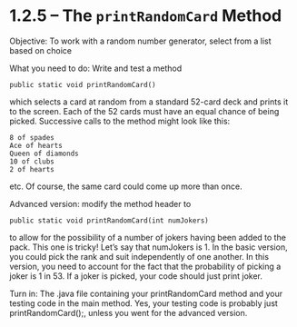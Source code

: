 # 1.2.5 – The ```printRandomCard``` Method

Objective: To work with a random number generator, select from a list based on choice

What you need to do: Write and test a method

```public static void printRandomCard()```

which selects a card at random from a standard 52-card deck and prints it to the screen. Each of the 52 cards must have an equal chance of being picked. Successive calls to the method might look like this:
```
8 of spades
Ace of hearts
Queen of diamonds
10 of clubs
2 of hearts
```

etc. Of course, the same card could come up more than once.

Advanced version: modify the method header to
```
public static void printRandomCard(int numJokers)
```
to allow for the possibility of a number of jokers having been added to the pack. This one is tricky! Let’s say that numJokers is 1. In the basic version, you could pick the rank and suit independently of one another. In this version, you need to account for the fact that the probability of picking a joker is 1 in 53. If a joker is picked, your code should just print joker.

Turn in: The .java file containing your printRandomCard method and your testing code in the main method. Yes, your testing code is probably just printRandomCard();, unless you went for the advanced version.
